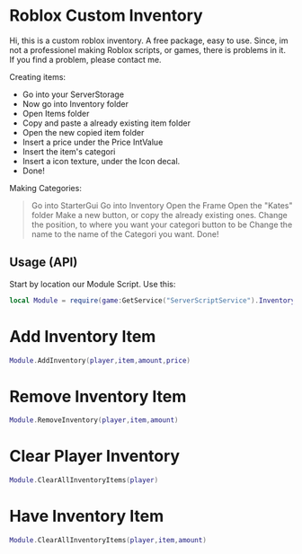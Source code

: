 # Roblox Custom Inventory

Hi, this is a custom roblox inventory. A free package, easy to use.
Since, im not a professionel making Roblox scripts, or games, there is problems in it.
If you find a problem, please contact me.

Creating items: 
- Go into your ServerStorage
- Now go into Inventory folder
- Open Items folder 
- Copy and paste a already existing item folder
- Open the new copied item folder
- Insert a price under the Price IntValue
- Insert the item's categori
- Insert a icon texture, under the Icon decal.
- Done!

Making Categories:
> Go into StarterGui
> Go into Inventory
> Open the Frame
> Open the "Kates" folder
> Make a new button, or copy the already existing ones.
> Change the position, to where you want your categori button to be
> Change the name to the name of the Categori you want.
> Done!

## Usage (API)

Start by location our Module Script.
Use this:
```lua
local Module = require(game:GetService("ServerScriptService").Inventory.Module)
```

# Add Inventory Item
```lua
Module.AddInventory(player,item,amount,price)
```

# Remove Inventory Item
```lua
Module.RemoveInventory(player,item,amount)
```

# Clear Player Inventory
```lua
Module.ClearAllInventoryItems(player)
```

# Have Inventory Item
```lua
Module.ClearAllInventoryItems(player,item,amount)
```
